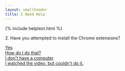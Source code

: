 ```yaml
---
layout: smallheader
title: I Need Help
---
```


{% include helptext.html %}

<p class="h3 mb-4">2. Have you attempted to install the Chrome extensions?</p>

<div class="row w-100 mb-5">
  <div class="col-12 col-md-6 col-lg-3 d-flex align-items-stretch">
    <a class="btn btn-success btn-lg btn-block py-md-3 d-flex flex-sm-column align-items-center justify-content-left justify-content-sm-center" href="/help-3">Yes</a></div>
  <div class="col-12 col-md-6 col-lg-3 d-flex align-items-stretch">
    <a class="btn btn-info btn-lg btn-block py-md-3 d-flex flex-sm-column align-items-center justify-content-left justify-content-sm-center" href="/video">How do I do that?</a></div>
  <div class="col-12 col-md-6 col-lg-3 d-flex align-items-stretch">
    <a class="btn btn-warning btn-lg btn-block py-md-3 d-flex flex-sm-column align-items-center justify-content-left justify-content-sm-center" href="/help-3b">I don't have a computer</a></div>
  <div class="col-12 col-md-6 col-lg-3 d-flex align-items-stretch">
    <a class="btn btn-danger btn-lg btn-block py-md-3 d-flex flex-sm-column align-items-center justify-content-left justify-content-sm-center" href="/help-3b">I watched the video, but couldn't do it.</a></div>
</div>
